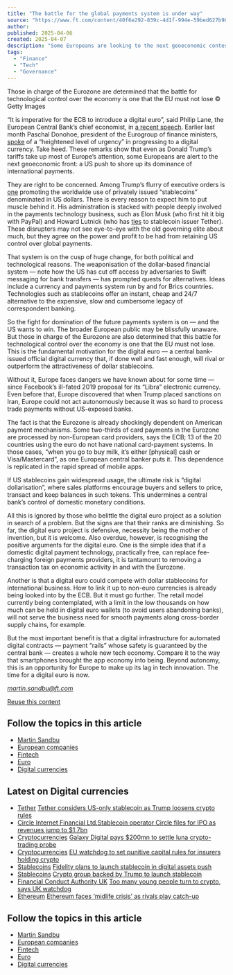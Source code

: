 ```yaml
---
title: "The battle for the global payments system is under way"
source: "https://www.ft.com/content/40f6e292-839c-4d1f-994e-59bed627b909"
author:
published: 2025-04-06
created: 2025-04-07
description: "Some Europeans are looking to the next geoeconomic contest"
tags:
  - "Finance"
  - "Tech"
  - "Governance"
---
```


Those in charge of the Eurozone are determined that the battle for technological control over the economy is one that the EU must not lose © Getty Images

“It is imperative for the ECB to introduce a digital euro”, said Philip Lane, the European Central Bank’s chief economist, in [a recent speech](https://www.ecb.europa.eu/press/key/date/2025/html/ecb.sp250320_1~41c9459722.en.html). Earlier last month Paschal Donohoe, president of the Eurogroup of finance ministers, [spoke](https://www.ft.com/content/70565fda-ae7d-4c06-80ee-b460dc8de43e) of a “heightened level of urgency” in progressing to a digital currency. Take heed. These remarks show that even as Donald Trump’s tariffs take up most of Europe’s attention, some Europeans are alert to the next geoeconomic front: a US push to shore up its dominance of international payments.

They are right to be concerned. Among Trump’s flurry of executive orders is [one](https://www.whitehouse.gov/presidential-actions/2025/01/strengthening-american-leadership-in-digital-financial-technology/) promoting the worldwide use of privately issued “stablecoins” denominated in US dollars. There is every reason to expect him to put muscle behind it. His administration is stacked with people deeply involved in the payments technology business, such as Elon Musk (who first hit it big with PayPal) and Howard Lutnick (who has [ties](https://www.theblock.co/post/327961/lutnick-cantor-fitzgerald-negotiated-a-5-ownership-stake-in-tether-wsj) to stablecoin issuer Tether). These disrupters may not see eye-to-eye with the old governing elite about much, but they agree on the power and profit to be had from retaining US control over global payments.

That system is on the cusp of huge change, for both political and technological reasons. The weaponisation of the dollar-based financial system — note how the US has cut off access by adversaries to Swift messaging for bank transfers — has prompted quests for alternatives. Ideas include a currency and payments system run by and for Brics countries. Technologies such as stablecoins offer an instant, cheap and 24/7 alternative to the expensive, slow and cumbersome legacy of correspondent banking.

So the fight for domination of the future payments system is on — and the US wants to win. The broader European public may be blissfully unaware. But those in charge of the Eurozone are also determined that this battle for technological control over the economy is one that the EU must not lose. This is the fundamental motivation for the digital euro — a central bank-issued official digital currency that, if done well and fast enough, will rival or outperform the attractiveness of dollar stablecoins.

Without it, Europe faces dangers we have known about for some time — since Facebook’s ill-fated 2019 proposal for its “Libra” electronic currency. Even before that, Europe discovered that when Trump placed sanctions on Iran, Europe could not act autonomously because it was so hard to process trade payments without US-exposed banks.

The fact is that the Eurozone is already shockingly dependent on American payment mechanisms. Some two-thirds of card payments in the Eurozone are processed by non-European card providers, says the ECB; 13 of the 20 countries using the euro do not have national card-payment systems. In those cases, “when you go to buy milk, it’s either \[physical\] cash or Visa/Mastercard”, as one European central banker puts it. This dependence is replicated in the rapid spread of mobile apps.

If US stablecoins gain widespread usage, the ultimate risk is “digital dollarisation”, where sales platforms encourage buyers and sellers to price, transact and keep balances in such tokens. This undermines a central bank’s control of domestic monetary conditions.

All this is ignored by those who belittle the digital euro project as a solution in search of a problem. But the signs are that their ranks are diminishing. So far, the digital euro project is defensive, necessity being the mother of invention, but it is welcome. Also overdue, however, is recognising the positive arguments for the digital euro. One is the simple idea that if a domestic digital payment technology, practically free, can replace fee-charging foreign payments providers, it is tantamount to removing a transaction tax on economic activity in and with the Eurozone.

Another is that a digital euro could compete with dollar stablecoins for international business. How to link it up to non-euro currencies is already being looked into by the ECB. But it must go further. The retail model currently being contemplated, with a limit in the low thousands on how much can be held in digital euro wallets (to avoid users abandoning banks), will not serve the business need for smooth payments along cross-border supply chains, for example.

But the most important benefit is that a digital infrastructure for automated digital contracts — payment “rails” whose safety is guaranteed by the central bank — creates a whole new tech economy. Compare it to the way that smartphones brought the app economy into being. Beyond autonomy, this is an opportunity for Europe to make up its lag in tech innovation. The time for a digital euro is now.

[*martin.sandbu@ft.com*](https://www.ft.com/content/)

[Reuse this content](https://enterprise.ft.com/en-gb/services/republishing/republish-content-request?ft-content-uuid=40f6e292-839c-4d1f-994e-59bed627b909)

## Follow the topics in this article

- [Martin Sandbu](https://www.ft.com/martin-sandbu)
- [European companies](https://www.ft.com/european-companies)
- [Fintech](https://www.ft.com/fintech)
- [Euro](https://www.ft.com/euro)
- [Digital currencies](https://www.ft.com/digital-currencies)

## Latest on Digital currencies

- [Tether](https://www.ft.com/tether) [Tether considers US-only stablecoin as Trump loosens crypto rules](https://www.ft.com/content/1b3cccad-ad33-4dd9-b2b6-1514f80e39ad)
- [Circle Internet Financial Ltd.](https://www.ft.com/stream/cff0da05-a645-4002-b01c-631c120ea2bb)[Stablecoin operator Circle files for IPO as revenues jump to $1.7bn](https://www.ft.com/content/7aaaf1f3-27ce-4142-92c4-c363cf2760ab)
- [Cryptocurrencies](https://www.ft.com/stream/b564e2c2-40f1-4d00-b3cf-6fdacbf9ab6c) [Galaxy Digital pays $200mn to settle luna crypto-trading probe](https://www.ft.com/content/d433db80-b24f-490b-9b35-995827af3823)
- [Cryptocurrencies](https://www.ft.com/stream/b564e2c2-40f1-4d00-b3cf-6fdacbf9ab6c) [EU watchdog to set punitive capital rules for insurers holding crypto](https://www.ft.com/content/58e24683-2785-4571-8822-1cc820ff97bb)
- [Stablecoins](https://www.ft.com/stablecoins) [Fidelity plans to launch stablecoin in digital assets push](https://www.ft.com/content/7df7c1d9-9e1f-4de4-8161-1cdb6f4e0e7f)
- [Stablecoins](https://www.ft.com/stablecoins) [Crypto group backed by Trump to launch stablecoin](https://www.ft.com/content/5f3aa931-52dd-4de1-a125-7f50c908b636)
- [Financial Conduct Authority UK](https://www.ft.com/stream/9e69a8e6-c42b-4374-8e32-12f1052ae5ef) [Too many young people turn to crypto, says UK watchdog](https://www.ft.com/content/82ce5c18-ef6c-40ff-b9ba-c796a5562548)
- [Ethereum](https://www.ft.com/ethereum) [Ethereum faces ‘midlife crisis’ as rivals play catch-up](https://www.ft.com/content/9ae2b40b-c8cc-4baf-8392-1b4a2470e5e5)

## Follow the topics in this article

- [Martin Sandbu](https://www.ft.com/martin-sandbu)
- [European companies](https://www.ft.com/european-companies)
- [Fintech](https://www.ft.com/fintech)
- [Euro](https://www.ft.com/euro)
- [Digital currencies](https://www.ft.com/digital-currencies)
